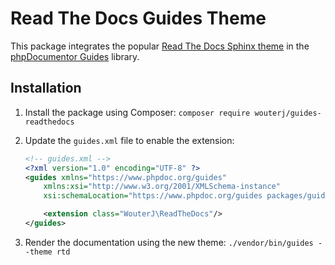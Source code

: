 Read The Docs Guides Theme
==========================

This package integrates the popular [Read The Docs Sphinx theme](https://sphinx-rtd-theme.readthedocs.io)
in the [phpDocumentor Guides](https://github.com/phpdocumentor/guides)
library.

Installation
------------

 1. Install the package using Composer: `composer require wouterj/guides-readthedocs`
 2. Update the `guides.xml` file to enable the extension:

    ```xml
    <!-- guides.xml -->
    <?xml version="1.0" encoding="UTF-8" ?>
    <guides xmlns="https://www.phpdoc.org/guides"
        xmlns:xsi="http://www.w3.org/2001/XMLSchema-instance"
        xsi:schemaLocation="https://www.phpdoc.org/guides packages/guides-cli/resources/schema/guides.xsd">

        <extension class="WouterJ\ReadTheDocs"/>
    </guides>
    ```
 3. Render the documentation using the new theme: `./vendor/bin/guides --theme rtd` 
